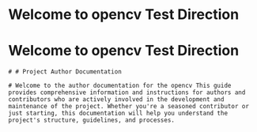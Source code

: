 # Welcome to  opencv Test Direction

	
	
# Welcome to  opencv Test Direction

	# # Project Author Documentation

	# Welcome to the author documentation for the opencv This guide provides comprehensive information and instructions for authors and contributors who are actively involved in the development and maintenance of the project. Whether you're a seasoned contributor or just starting, this documentation will help you understand the project's structure, guidelines, and processes.

	
	
